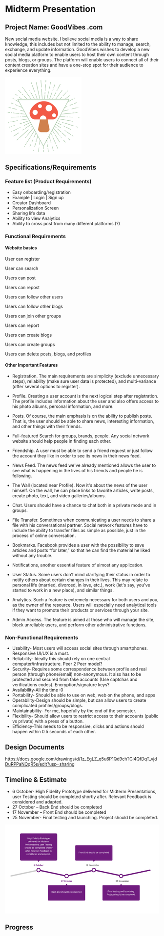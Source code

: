 # Midterm Presentation

## Project Name: GoodVibes .com
  New social media website. I believe social media is a way to share knowledge, this includes but not limited to the ability to manage, search, exchange, and update information. 
        GoodVibes wishes to develop a new social media platform to enable users to host their own content through posts, blogs, or groups. The platform will enable users to connect all of their content creation sites and have a one-stop spot for their audience to experience everything.
        
![](includes/goodvibes-logo2.png)
## Specifications/Requirements

### Feature list (Product Requirements)

- Easy onboarding/registration
- 	Example | Login | Sign up
-	Creator Dashboard
-	Personalization Screen
-	Sharing life data
-	Ability to view Analytics
-	Ability to cross post from many different platforms (?)

### Functional Requirements

#### Website basics

User can register 

User can search

Users can post

Users can repost

Users can follow other users

Users can follow other blogs 

Users can join other groups	

Users can report

Users can create blogs

Users can create groups

Users can delete posts, blogs, and profiles

#### Other Important Features

-	Registration. The main requirements are simplicity (exclude unnecessary steps), reliability (make sure user data is protected), and multi-variance (offer several options to register).

-	Profile. Creating a user account is the next logical step after registration. The profile includes information about the user and also offers access to his photo albums, personal information, and more.

-	Posts. Of course, the main emphasis is on the ability to publish posts. That is, the user should be able to share news, interesting information, and other things with their friends.

-	Full-featured Search for groups, brands, people. Any social network website should help people in finding each other. 

-	Friendship. A user must be able to send a friend request or just follow the account they like in order to see its news in their news feed.

-	News Feed. The news feed we've already mentioned allows the user to see what is happening in the lives of his friends and people he is following.

-	The Wall (located near Profile). Now it's about the news of the user himself. On the wall, he can place links to favorite articles, write posts, create photo, text, and video galleries/albums.

-	Chat. Users should have a chance to chat both in a private mode and in groups.

-	File Transfer. Sometimes when communicating a user needs to share a file with his conversational partner. Social network features have to include the ability to transfer files as simple as possible, just in the process of online conversation.

-	Bookmarks. Facebook provides a user with the possibility to save articles and posts “for later,” so that he can find the material he liked without any trouble.

-	Notifications, another essential feature of almost any application.

-	User Status. Some users don’t mind clarifying their status in order to notify others about certain changes in their lives. This may relate to personal life (married, divorced, in love, etc.), work (let's say, you've started to work in a new place), and similar things.

-	Analytics. Such a feature is extremely necessary for both users and you, as the owner of the resource. Users will especially need analytical tools if they want to promote their products or services through your site.

-	Admin Access. The feature is aimed at those who will manage the site, block unreliable users, and perform other administrative functions.



### Non-Functional Requirements

-	Usability- Most users will access social sites through smartphones. Responsive UI/UX is a must.
-	Reliability- Ideally this should rely on one central computer/infrastructure. Peer 2 Peer model?
-	Security- Requires some correspondence between profile and real person (through phone/email) non-anonymous. It also has to be protected and secured from fake accounts (Use captchas and verifications codes). Encryption/signature keys? 
-	Availability-All the time :0
-	Portability- Should be able to use on web, web on the phone, and apps
-	Operability-Design should be simple, but can allow users to create complicated profiles/groups/blogs.
-	Maintainability- For me, hopefully by the end of the semester.
-	Flexibility- Should allow users to restrict access to their accounts (public vs private) with a press of a button.
-	Efficiency-This needs to be responsive, clicks and actions should happen within 0.5 seconds of each other.


## Design Documents

<https://docs.google.com/drawings/d/1z_EgLZ_q5u6P1Qd9chTGi4QfDqT_vjdDuRPPaNQqR5s/edit?usp=sharing>


## Timeline & Estimate

-	6 October- High Fidelity Prototype delivered for Midterm Presentations, user Testing should be completed shortly after. Relevant Feedback is considered and adapted.
-	27 October – Back End should be completed
-	17 November – Front End should be completed
-	25 November- Final testing and launching. Project should be completed.

![](includes/projectTimeline.png)

## Progress

